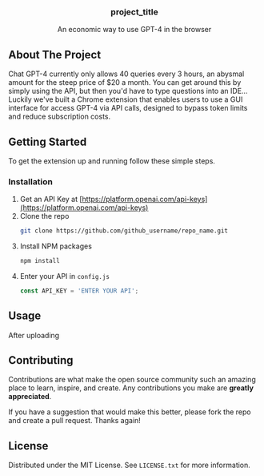


<h3 align="center">project_title</h3>

  <p align="center">
    An economic way to use GPT-4 in the browser
  </p>
</div>


<!-- ABOUT THE PROJECT -->
## About The Project

Chat GPT-4 currently only allows 40 queries every 3 hours, an abysmal amount for the steep price of $20 a month. You can get around this by simply using the API, but then you'd have to type questions into an IDE...
Luckily we've built a Chrome extension that enables users to use a GUI interface for access GPT-4 via API calls, designed to bypass token limits and reduce subscription costs. 


<!-- GETTING STARTED -->
## Getting Started

To get the extension up and running follow these simple steps.

### Installation

1. Get an API Key at [https://platform.openai.com/api-keys](https://platform.openai.com/api-keys)
2. Clone the repo
   ```sh
   git clone https://github.com/github_username/repo_name.git
   ```
3. Install NPM packages
   ```sh
   npm install
   ```
4. Enter your API in `config.js`
   ```js
   const API_KEY = 'ENTER YOUR API';
   ```



<!-- USAGE EXAMPLES -->
## Usage

After uploading 



<!-- CONTRIBUTING -->
## Contributing

Contributions are what make the open source community such an amazing place to learn, inspire, and create. Any contributions you make are **greatly appreciated**.

If you have a suggestion that would make this better, please fork the repo and create a pull request.
Thanks again!

<!-- LICENSE -->
## License

Distributed under the MIT License. See `LICENSE.txt` for more information.




[Svelte-url]: https://svelte.dev/
[Laravel.com]: https://img.shields.io/badge/Laravel-FF2D20?style=for-the-badge&logo=laravel&logoColor=white
[Laravel-url]: https://laravel.com
[Bootstrap.com]: https://img.shields.io/badge/Bootstrap-563D7C?style=for-the-badge&logo=bootstrap&logoColor=white
[Bootstrap-url]: https://getbootstrap.com
[JQuery.com]: https://img.shields.io/badge/jQuery-0769AD?style=for-the-badge&logo=jquery&logoColor=white
[JQuery-url]: https://jquery.com 
